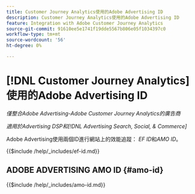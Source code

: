 ```yaml
---
title: Customer Journey Analytics使用的Adobe Advertising ID
description: Customer Journey Analytics使用的Adobe Advertising ID
feature: Integration with Adobe Customer Journey Analytics
source-git-commit: 91610ee5e1741f19dde5567b806e05f1034397c0
workflow-type: tm+mt
source-wordcount: '56'
ht-degree: 0%

---
```


# [!DNL Customer Journey Analytics]使用的Adobe Advertising ID

*僅整合Adobe Advertising-Adobe Customer Journey Analytics的廣告商*

*適用於Advertising DSP和[!DNL Advertising Search, Social, & Commerce]*

Adobe Advertising使用兩個ID進行網站上的效能追蹤： *EF ID*&#x200B;和&#x200B;*AMO ID*。

<!-- Rewrite for CJA:

When an ad impression occurs, Adobe Advertising creates the AMO ID and EF ID values and stores them. For click-through traffic, these IDs are included in the landing page URL using the `ef_id` and `s_kwcid` (for the AMO ID) query string parameters.

Adobe Advertising distinguishes between a click-through or view-through entry to the website using the following criteria:

* A view-through entry is captured when a user visits the site after viewing an ad but not clicking it. [!DNL Analytics] or Web SDK records a view-through if two conditions are met:

    * The visitor has no click-throughs for a [!DNL DSP] or [!DNL Search, Social, & Commerce] ad during the [click lookback window](/help/integrations/analytics/prerequisites.md#lookback-a4adc).

    * The visitor has seen at least one [!DNL DSP] ad during the [impression lookback window](/help/integrations/analytics/prerequisites.md#lookback-a4adc). The last impression is passed as the view-through.

* A click-through entry is captured when a site visitor clicks an ad before entering the site. [!DNL Analytics] or Web SDK captures a click-through when either of the following conditions occurs:

    * The URL includes an EF ID and AMO ID as added to the landing page URL by Adobe Advertising.

    * The URL contains no tracking codes, but the Adobe Advertising JavaScript code detects a click within the last two minutes.

![Adobe Advertising view-based [!DNL Analytics] integration](/help/integrations/assets/a4adc-view-through-process.png)

*Figure 1: Adobe Advertising view-based [!DNL Analytics] integration*

![Adobe Advertising click URL-based [!DNL Analytics] integration](/help/integrations/assets/a4adc-click-through-process.png)

*Figure 2: Adobe Advertising click URL-based [!DNL Analytics] integration*

-->

<!-- ## Adobe Advertising EF IDs -->

{{$include /help/_includes/ef-id.md}}

## ADOBE ADVERTISING AMO ID {#amo-id}

{{$include /help/_includes/amo-id.md}}

<!-- rewrite for CJA:

### AMO ID Dimension in [!DNL Customer Journey Analytics]

In Analytics reports, you can find AMO ID data by searching for the [!UICONTROL AMO ID] dimension and using the [!UICONTROL AMO ID Instances] metric. The [!UICONTROL AMO ID] dimension houses all AMO ID values captured, whereas the [!UICONTROL AMO ID Instances] metric indicates how often an AMO ID value was captured by the site. For example, if the same search ad was clicked four times but Analytics tracked seven site entries, then [!UICONTROL AMO ID Instances] would be seven (7) and [!UICONTROL Clicks] would be four (4).

For any reporting or auditing within [!DNL Analytics], the best practice is to use the AMO ID along with its corresponding instance. For more information, see "[Click-Through Data Validation for [!DNL Analytics for Advertising]](data-variances.md#data-validation)" in "Expected Data Variances Between [!DNL Analytics] and Adobe Advertising."

-->
